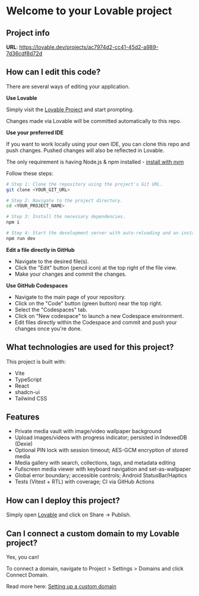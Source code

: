 # Welcome to your Lovable project

## Project info

**URL**: https://lovable.dev/projects/ac7974d2-cc41-45d2-a989-7d36cdf8d72d

## How can I edit this code?

There are several ways of editing your application.

**Use Lovable**

Simply visit the [Lovable Project](https://lovable.dev/projects/ac7974d2-cc41-45d2-a989-7d36cdf8d72d) and start prompting.

Changes made via Lovable will be committed automatically to this repo.

**Use your preferred IDE**

If you want to work locally using your own IDE, you can clone this repo and push changes. Pushed changes will also be reflected in Lovable.

The only requirement is having Node.js & npm installed - [install with nvm](https://github.com/nvm-sh/nvm#installing-and-updating)

Follow these steps:

```sh
# Step 1: Clone the repository using the project's Git URL.
git clone <YOUR_GIT_URL>

# Step 2: Navigate to the project directory.
cd <YOUR_PROJECT_NAME>

# Step 3: Install the necessary dependencies.
npm i

# Step 4: Start the development server with auto-reloading and an instant preview.
npm run dev
```

**Edit a file directly in GitHub**

- Navigate to the desired file(s).
- Click the "Edit" button (pencil icon) at the top right of the file view.
- Make your changes and commit the changes.

**Use GitHub Codespaces**

- Navigate to the main page of your repository.
- Click on the "Code" button (green button) near the top right.
- Select the "Codespaces" tab.
- Click on "New codespace" to launch a new Codespace environment.
- Edit files directly within the Codespace and commit and push your changes once you're done.

## What technologies are used for this project?

This project is built with:

- Vite
- TypeScript
- React
- shadcn-ui
- Tailwind CSS

## Features

- Private media vault with image/video wallpaper background
- Upload images/videos with progress indicator; persisted in IndexedDB (Dexie)
- Optional PIN lock with session timeout; AES-GCM encryption of stored media
- Media gallery with search, collections, tags, and metadata editing
- Fullscreen media viewer with keyboard navigation and set-as-wallpaper
- Global error boundary; accessible controls; Android StatusBar/Haptics
- Tests (Vitest + RTL) with coverage; CI via GitHub Actions

## How can I deploy this project?

Simply open [Lovable](https://lovable.dev/projects/ac7974d2-cc41-45d2-a989-7d36cdf8d72d) and click on Share -> Publish.

## Can I connect a custom domain to my Lovable project?

Yes, you can!

To connect a domain, navigate to Project > Settings > Domains and click Connect Domain.

Read more here: [Setting up a custom domain](https://docs.lovable.dev/tips-tricks/custom-domain#step-by-step-guide)
